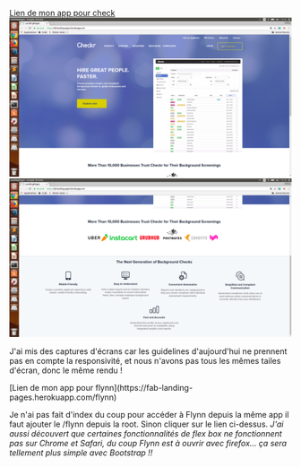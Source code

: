 [Lien de mon app pour check](https://fab-landing-pages.herokuapp.com/)
![Screenshot](checkr.png) <br>
![Screenshot](checkr2.png)
<p>J'ai mis des captures d'écrans car les guidelines d'aujourd'hui ne prennent pas en compte la responsivité, et nous n'avons pas tous les mêmes tailes d'écran, donc le même rendu !</p>
[Lien de mon app pour flynn](https://fab-landing-pages.herokuapp.com/flynn)
<p>Je n'ai pas fait d'index du coup pour accéder à Flynn depuis la même app il faut ajouter le /flynn depuis la root. Sinon cliquer sur le lien ci-dessus. <em>J'ai aussi découvert que certaines fonctionnalités de flex box ne fonctionnent pas sur Chrome et Safari, du coup Flynn est à ouvrir avec firefox... ça sera tellement plus simple avec Bootstrap !!</em></p>
